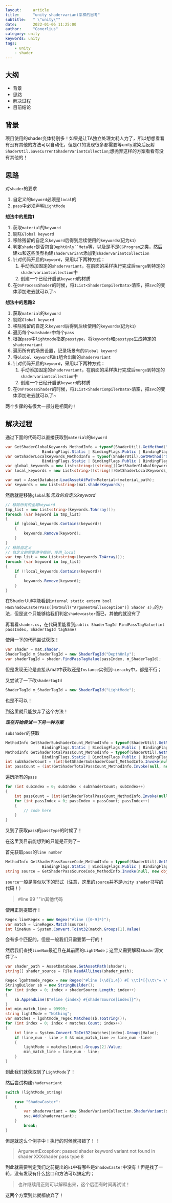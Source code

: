 ```yaml
---
layout:     article
title:      "unity shadervariant采样的思考"
subtitle:   " \"unity\""
date:       2022-01-06 11:25:00
author:     "Conerlius"
category: unity
keywords: unity
tags:
    - unity
    - shader
---
```


## 大纲

- 背景
- 思路
- 解决过程
- 目前结论

## 背景

项目使用的shader变体特别多！如果是让TA独立处理太耗人力了，所以想想看看有没有其他的方法可以自动化，但是`CI`的发现很多都需要等unity渲染后反射`ShaderUtil.SaveCurrentShaderVariantCollection`;想抛弃这样的方案看看有没有其他的！

## 思路

对`shader`的要求

1. 自定义的`keyword`必须是`local`的
2. `pass`中必须声明`LightMode`

**想法中的思路1**

1. 获取`material`的`keyword`
2. 剔除`Global keyword`
3. 移除残留的自定义`keyword`后得到后续使用的`keywords`(记为`k1`)
4. 判定`shader`是否包含`DephtOnly``Meta`等，以及是不是`CGProgram`之类，然后建`k1`和这些类型构建`shadervariant`添加到`shadervariantcollection`
5. 针对代码开启的`keyword`，采用以下两种方式：
   1. 手动添加固定的`shadervariant`，在前面的采样执行完成后`merge`到特定的`shadervariantcollection`中
   2. 创建一个已经开启该`keyword`的材质
6. 在`OnProcessShader`的时候，将`IList<ShaderCompilerData>`清空，把`svc`的变体添加进去就可以了~

**想法中的思路2**

1. 获取`material`的`keyword`
2. 剔除`Global keyword`
3. 移除残留的自定义`keyword`后得到后续使用的`keywords`(记为`k1`)
4. 遍历每个`subshader`中每个`pass`
5. 根据`pass`中`lightmode`指定`passtype`，将`keywords`和`passtype`生成特定的`shadervariant`
6. 遍历所有的场景设置，记录场景有的`Global keyword`
7. 将`Global keyword`和`k1`组合出新的`shadervariant`
8. 针对代码开启的`keyword`，采用以下两种方式：
   1. 手动添加固定的`shadervariant`，在前面的采样执行完成后`merge`到特定的`shadervariantcollection`中
   2. 创建一个已经开启该`keyword`的材质
9. 在`OnProcessShader`的时候，将`IList<ShaderCompilerData>`清空，把`svc`的变体添加进去就可以了~

两个步骤的有很大一部分是相同的！

## 解决过程

通过下面的代码可以直接获取到`material`的`keyword`

```c#
var GetShaderGlobalKeywords_MethodInfo = typeof(ShaderUtil).GetMethod("GetShaderGlobalKeywords",
                BindingFlags.Static | BindingFlags.Public | BindingFlags.NonPublic);
var GetShaderLocalKeywords_MethodInfo = typeof(ShaderUtil).GetMethod("GetShaderLocalKeywords",
                BindingFlags.Static | BindingFlags.Public | BindingFlags.NonPublic);
var global_keywords = new List<string>((string[])GetShaderGlobalKeywords_MethodInfo.Invoke(null, new object[] { shader }));
var local_keywords = new List<string>((string[])GetShaderLocalKeywords_MethodInfo.Invoke(null, new object[] { shader }));

var mat = AssetDatabase.LoadAssetAtPath<Material>(material_path);
var keywords = new List<string>(mat.shaderKeywords);
```

然后就是移除`global`和*无效的自定义keyword*

```c#
// 移除所有的全局keyword
tmp_list = new List<string>(keywords.ToArray());
foreach (var keyword in tmp_list)
{
    if (global_keywords.Contains(keyword))
    {
        keywords.Remove(keyword);
    }
}
// 移除自定义
// 自定义的需要遵守规则，使用_local
var tmp_list = new List<string>(keywords.ToArray());
foreach (var keyword in tmp_list)
{
    if (!local_keywords.Contains(keyword))
    {
        keywords.Remove(keyword);
    }
}
```

在ShaderUtil中能看到`internal static extern bool HasShadowCasterPass([NotNull("ArgumentNullException")] Shader s);`的方法，但是这个只能够给我们判定`shadowcaster`而已，其他的就没有了

再看看`shader.cs`，在代码里能看到`public ShaderTagId FindPassTagValue(int passIndex, ShaderTagId tagName)`

使用一下的代码尝试获取！

```c#
var shader = mat.shader;
ShaderTagId m_ShaderTagId = new ShaderTagId("DepthOnly");
var shaderTagId = shader.FindPassTagValue(passIndex, m_ShaderTagId);
```

但是发现无论是直接从mat中获取还是`Instance`实例到`hierachy`中，都是不行；

又尝试了一下改`shadertagId`

```c#
ShaderTagId m_ShaderTagId = new ShaderTagId("LightMode");
```

也是不可以！

到这里就只能放弃了这个方法！

***现在开始尝试一下另一种方案***

`subshader`的获取

```c#
MethodInfo GetShaderSubshaderCount_MethodInfo = typeof(ShaderUtil).GetMethod("GetShaderSubshaderCount",
                BindingFlags.Static | BindingFlags.Public | BindingFlags.NonPublic);
MethodInfo GetShaderTotalPassCount_MethodInfo = typeof(ShaderUtil).GetMethod("GetShaderTotalPassCount",
                BindingFlags.Static | BindingFlags.Public | BindingFlags.NonPublic);
int subShaderCount = (int)GetShaderSubshaderCount_MethodInfo.Invoke(null, new object[] { shader });
int passCount = (int)GetShaderTotalPassCount_MethodInfo.Invoke(null, new object[] { shader, subIndex });

```

遍历所有的`pass`

```c#
for (int subIndex = 0; subIndex < subShaderCount; subIndex++)
{
    int passCount = (int)GetShaderTotalPassCount_MethodInfo.Invoke(null, new object[] { shader, subIndex });
    for (int passIndex = 0; passIndex < passCount; passIndex++)
    {
        // code here
    }
}
```

又到了获取`pass`的`passType`的时候了！

在这里我目前能想到的只能是正则了~

首先获取`pass`的`line number`

```c#
MethodInfo GetShaderPassSourceCode_MethodInfo = typeof(ShaderUtil).GetMethod("GetShaderPassSourceCode",
                BindingFlags.Static | BindingFlags.Public | BindingFlags.NonPublic);
string source = GetShaderPassSourceCode_MethodInfo.Invoke(null, new object[] { shader, subIndex, passIndex }) as string;
```

`source`一般是类似以下的形式（注意，这里的`source`并不是`Unity shader`书写的代码！）

> #line 99 ""\n其他代码

使用正则提取行！

```c#
Regex lineRegex = new Regex("#line ([0-9]*)");
var match = lineRegex.Match(source);
int lineNum = System.Convert.ToInt32(match.Groups[1].Value)
```

会有多个匹配的，但是一般我们只需要第一行的！

然后我们查找`lineNum`最近且在其前面的`LightMode`；这里又需要解释`Shader`源文件了~

```c#
var shader_path = AssetDatabase.GetAssetPath(shader);
string[] shader_source = File.ReadAllLines(shader_path);

Regex lgohtmode_regex = new Regex("#line (\\d{1,4}) #[ \\t]*[{\\t\"= \\w]*\"LightMode\"[ \\s]*=[ \\s]*\"(.*)\"");
StringBuilder sb = new StringBuilder();
for (int index = 0; index < shaderSource.Length; index++)
{
    sb.AppendLine($"#line {index} #{shaderSource[index]}");
}
int min_match_line = 99999;
string lightMode = "Nothing";
var matches = lgohtmode_regex.Matches(sb.ToString());
for (int index = 0; index < matches.Count; index++)
{
    int line = System.Convert.ToInt32(matches[index].Groups[Value);
    if (line_num - line > 0 && min_match_line >= line_num -line)
    {
        lightMode = matches[index].Groups[2].Value;
        min_match_line = line_num - line;
    }
}
```

到此我们就获取到了`LightMode`了！

然后尝试构建`shadervariant`

```c#
switch (lightMode_string)
{
    case "ShadowCaster":
    {
        var shadervariant = new ShaderVariantCollection.ShaderVariant(shader, PassType.ShadowCaster, keywords.ToArray());
        svc.Add(shadervariant);
    }
        break;
}
```

但是就这么个例子中！执行的时候就报错了！！

> ArgumentException: passed shader keyword variant not found in shader XXXshader pass type 8

到此就需要判定我们之前提出的`k1`中有哪些是`ShadowCaster`中没有！但是找了一轮，没有发现有什么接口和方法可以搞定的；

> 也许继续用正则可以解释出来，这个后面有时间再试试！

这两个方案到此就都放弃了！
